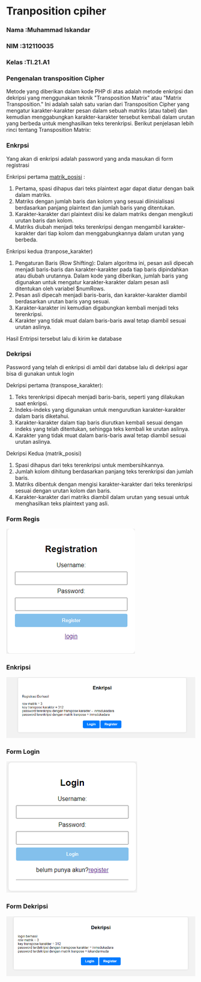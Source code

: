 # Tranposition cpiher



### Nama    :Muhammad Iskandar 
### NIM     :312110035
### Kelas   :TI.21.A1


### Pengenalan transposition Cipher

Metode yang diberikan dalam kode PHP di atas adalah metode enkripsi dan dekripsi yang menggunakan teknik "Transposition Matrix" atau "Matrix Transposition." Ini adalah salah satu varian dari Transposition Cipher yang mengatur karakter-karakter pesan dalam sebuah matriks (atau tabel) dan kemudian menggabungkan karakter-karakter tersebut kembali dalam urutan yang berbeda untuk menghasilkan teks terenkripsi. Berikut penjelasan lebih rinci tentang Transposition Matrix:

### Enkrpsi

Yang akan di enkripsi adalah password yang anda masukan di form registrasi 

Enkripsi pertama [matrik_posisi](matrik_posisi)
 :

1. Pertama, spasi dihapus dari teks plaintext agar dapat diatur dengan baik dalam matriks.
2. Matriks dengan jumlah baris dan kolom yang sesuai diinisialisasi berdasarkan panjang plaintext dan jumlah baris yang ditentukan.
3. Karakter-karakter dari plaintext diisi ke dalam matriks dengan mengikuti urutan baris dan kolom.
4. Matriks diubah menjadi teks terenkripsi dengan mengambil karakter-karakter dari tiap kolom dan menggabungkannya dalam urutan yang berbeda.

Enkripsi kedua (tranpose_karakter)
1. Pengaturan Baris (Row Shifting): Dalam algoritma ini, pesan asli dipecah menjadi baris-baris dan karakter-karakter pada tiap baris dipindahkan atau diubah urutannya. Dalam kode yang diberikan, jumlah baris yang digunakan untuk mengatur karakter-karakter dalam pesan asli ditentukan oleh variabel $numRows.
2. Pesan asli dipecah menjadi baris-baris, dan karakter-karakter diambil berdasarkan urutan baris yang sesuai.
3. Karakter-karakter ini kemudian digabungkan kembali menjadi teks terenkripsi.
4. Karakter yang tidak muat dalam baris-baris awal tetap diambil sesuai urutan aslinya.

Hasil Entripsi tersebut lalu di kirim ke database 

### Dekripsi

Password yang telah di enkripsi di ambil dari databse lalu di dekripsi agar bisa di gunakan untuk login

Dekripsi pertama (transpose_karakter):
1. Teks terenkripsi dipecah menjadi baris-baris, seperti yang dilakukan saat enkripsi.
2. Indeks-indeks yang digunakan untuk mengurutkan karakter-karakter dalam baris diketahui.
3. Karakter-karakter dalam tiap baris diurutkan kembali sesuai dengan indeks yang telah ditentukan, sehingga teks kembali ke urutan aslinya.
4. Karakter yang tidak muat dalam baris-baris awal tetap diambil sesuai urutan aslinya.

Dekripsi Kedua (matrik_posisi)
1. Spasi dihapus dari teks terenkripsi untuk membersihkannya.
2. Jumlah kolom dihitung berdasarkan panjang teks terenkripsi dan jumlah baris.
3. Matriks dibentuk dengan mengisi karakter-karakter dari teks terenkripsi sesuai dengan urutan kolom dan baris.
4. Karakter-karakter dari matriks diambil dalam urutan yang sesuai untuk menghasilkan teks plaintext yang asli.

### Form Regis

![Teks Alternatif](foto/regis.png)

### Enkripsi

![Teks Alternatif](foto/enkripsi.png)

### Form Login

![Teks Alternatif](foto/login.png)

### Form Dekripsi

![Teks Alternatif](foto/dekripsi.png)
